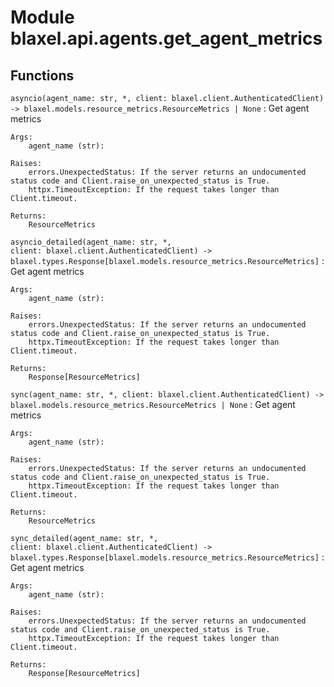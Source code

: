 Module blaxel.api.agents.get_agent_metrics
==========================================

Functions
---------

`asyncio(agent_name: str, *, client: blaxel.client.AuthenticatedClient) ‑> blaxel.models.resource_metrics.ResourceMetrics | None`
:   Get agent metrics
    
    Args:
        agent_name (str):
    
    Raises:
        errors.UnexpectedStatus: If the server returns an undocumented status code and Client.raise_on_unexpected_status is True.
        httpx.TimeoutException: If the request takes longer than Client.timeout.
    
    Returns:
        ResourceMetrics

`asyncio_detailed(agent_name: str, *, client: blaxel.client.AuthenticatedClient) ‑> blaxel.types.Response[blaxel.models.resource_metrics.ResourceMetrics]`
:   Get agent metrics
    
    Args:
        agent_name (str):
    
    Raises:
        errors.UnexpectedStatus: If the server returns an undocumented status code and Client.raise_on_unexpected_status is True.
        httpx.TimeoutException: If the request takes longer than Client.timeout.
    
    Returns:
        Response[ResourceMetrics]

`sync(agent_name: str, *, client: blaxel.client.AuthenticatedClient) ‑> blaxel.models.resource_metrics.ResourceMetrics | None`
:   Get agent metrics
    
    Args:
        agent_name (str):
    
    Raises:
        errors.UnexpectedStatus: If the server returns an undocumented status code and Client.raise_on_unexpected_status is True.
        httpx.TimeoutException: If the request takes longer than Client.timeout.
    
    Returns:
        ResourceMetrics

`sync_detailed(agent_name: str, *, client: blaxel.client.AuthenticatedClient) ‑> blaxel.types.Response[blaxel.models.resource_metrics.ResourceMetrics]`
:   Get agent metrics
    
    Args:
        agent_name (str):
    
    Raises:
        errors.UnexpectedStatus: If the server returns an undocumented status code and Client.raise_on_unexpected_status is True.
        httpx.TimeoutException: If the request takes longer than Client.timeout.
    
    Returns:
        Response[ResourceMetrics]